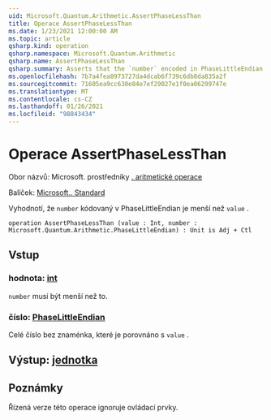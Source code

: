 ```yaml
---
uid: Microsoft.Quantum.Arithmetic.AssertPhaseLessThan
title: Operace AssertPhaseLessThan
ms.date: 1/23/2021 12:00:00 AM
ms.topic: article
qsharp.kind: operation
qsharp.namespace: Microsoft.Quantum.Arithmetic
qsharp.name: AssertPhaseLessThan
qsharp.summary: Asserts that the `number` encoded in PhaseLittleEndian is less than `value`.
ms.openlocfilehash: 7b7a4fea8973727da4dcab6f739c6db8da835a2f
ms.sourcegitcommit: 71605ea9cc630e84e7ef29027e1f0ea06299747e
ms.translationtype: MT
ms.contentlocale: cs-CZ
ms.lasthandoff: 01/26/2021
ms.locfileid: "98843434"
---
```

# <a name="assertphaselessthan-operation"></a>Operace AssertPhaseLessThan

Obor názvů: Microsoft. prostředníky [. aritmetické operace](xref:Microsoft.Quantum.Arithmetic)

Balíček: [Microsoft.. Standard](https://nuget.org/packages/Microsoft.Quantum.Standard)


Vyhodnotí, že `number` kódovaný v PhaseLittleEndian je menší než `value` .

```qsharp
operation AssertPhaseLessThan (value : Int, number : Microsoft.Quantum.Arithmetic.PhaseLittleEndian) : Unit is Adj + Ctl
```


## <a name="input"></a>Vstup

### <a name="value--int"></a>hodnota: [int](xref:microsoft.quantum.lang-ref.int)

`number` musí být menší než to.


### <a name="number--phaselittleendian"></a>číslo: [PhaseLittleEndian](xref:Microsoft.Quantum.Arithmetic.PhaseLittleEndian)

Celé číslo bez znaménka, které je porovnáno s `value` .



## <a name="output--unit"></a>Výstup: [jednotka](xref:microsoft.quantum.lang-ref.unit)



## <a name="remarks"></a>Poznámky

Řízená verze této operace ignoruje ovládací prvky.